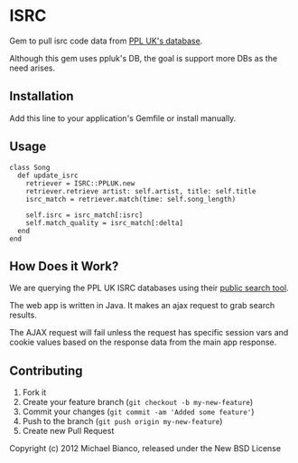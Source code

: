 # ISRC

Gem to pull isrc code data from [PPL UK's database](http://repsearch.ppluk.com/ARSWeb/appmanager/ARS/main).

Although this gem uses ppluk's DB, the goal is support more DBs as the need arises.

## Installation

Add this line to your application's Gemfile or install manually.

## Usage

	class Song
	  def update_isrc
	    retriever = ISRC::PPLUK.new
	    retriever.retrieve artist: self.artist, title: self.title
	    isrc_match = retriever.match(time: self.song_length)
	
	    self.isrc = isrc_match[:isrc]
	    self.match_quality = isrc_match[:delta]
	  end
	end

## How Does it Work?

We are querying the PPL UK ISRC databases using their [public search tool](http://repsearch.ppluk.com/ARSWeb/appmanager/ARS/main).

The web app is written in Java. It makes an ajax request to grab search results.

The AJAX request will fail unless the request has specific session vars and cookie values based on the response data from the main app response.

## Contributing

1. Fork it
2. Create your feature branch (`git checkout -b my-new-feature`)
3. Commit your changes (`git commit -am 'Added some feature'`)
4. Push to the branch (`git push origin my-new-feature`)
5. Create new Pull Request

Copyright (c) 2012 Michael Bianco, released under the New BSD License